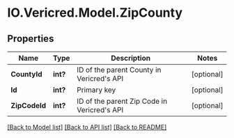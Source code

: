 # IO.Vericred.Model.ZipCounty
## Properties

Name | Type | Description | Notes
------------ | ------------- | ------------- | -------------
**CountyId** | **int?** | ID of the parent County in Vericred&#39;s API | [optional] 
**Id** | **int?** | Primary key | [optional] 
**ZipCodeId** | **int?** | ID of the parent Zip Code in Vericred&#39;s API | [optional] 

[[Back to Model list]](../README.md#documentation-for-models) [[Back to API list]](../README.md#documentation-for-api-endpoints) [[Back to README]](../README.md)

